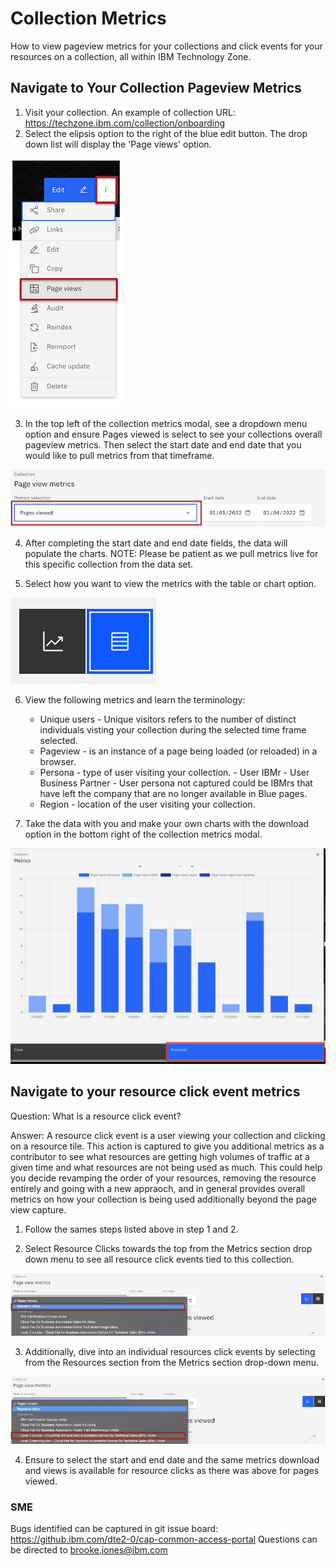 # Collection Metrics

How to view pageview metrics for your collections and click events for your resources on a collection, all within IBM Technology Zone.  


## Navigate to Your Collection Pageview Metrics

1. Visit your collection. 
An example of collection URL: https://techzone.ibm.com/collection/onboarding
2. Select the elipsis option to the right of the blue edit button. The drop down list will display the 'Page views' option.

![collection metrics](Images/page_view_metrics.png)  

3. In the top left of the collection metrics modal, see a dropdown menu option and ensure Pages viewed is select to see your collections overall pageview metrics. Then select the start date and end date that you would like to pull metrics from that timeframe. 


![collection-metrics-dates](Images/page_view_option_metrics.png)  

4. After completing the start date and end date fields, the data will populate the charts. 
NOTE: Please be patient as we pull metrics live for this specific collection from the data set. 

5. Select how you want to view the metrics with the table or chart option.

![chart and list toggle](Images/table-or-chart.png)

6. View the following  metrics and learn the terminology: 
    * Unique users - Unique visitors refers to the number of distinct individuals visting your collection during the selected time frame selected. 
    * Pageview - is an instance of a page being loaded (or reloaded) in a browser.
    * Persona - type of user visiting your collection. 
          - User IBMr
          - User Business Partner
          - User persona not captured could be IBMrs that have left the company that are no longer available in Blue pages.
    * Region - location of the user visiting your collection. 

7. Take the data with you and make your own charts with the download option in the bottom right of the collection metrics modal. 

![download metrics](Images/download-metrics.png)  


## Navigate to your resource click event metrics

Question: What is a resource click event? 

Answer: A resource click event is a user viewing your collection and clicking on a resource tile. This action is captured to give you additional metrics as a contributor to see what resources are getting high volumes of traffic at a given time and what resources are not being used as much. This could help you decide revamping the order of your resources, removing the resource entirely and going with a new appraoch, and in general provides overall metrics on how your collection is being used additionally beyond the page view capture. 

1. Follow the sames steps listed above in step 1 and 2.

2. Select Resource Clicks towards the top from the Metrics section drop down menu to see all resource click events tied to this collection. 

![resouce click event](Images/Total_resource_clicks.png)  

3. Additionally, dive into an individual resources click events by selecting from the Resources section from the Metrics section drop-down menu. 

![individual resource click events](Images/individual_resource_click_events.png)  



4. Ensure to select the start and end date and the same metrics download and views is available for resource clicks as there was above for pages viewed. 



### SME

Bugs identified can be captured in git issue board: https://github.ibm.com/dte2-0/cap-common-access-portal
Questions can be directed to brooke.jones@ibm.com
